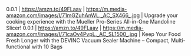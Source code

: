 0.0.1 | https://amzn.to/49FLaav | https://m.media-amazon.com/images/I/71mGZuhAnWL._AC_SX466_.jpg | Upgrade your cooking experience with the Mueller Pro-Series All-in-One Mandoline Slicer!
0.0.1 | https://amzn.to/49FLaav | https://m.media-amazon.com/images/I/71caOv4PvpL._AC_SL1500_.jpg | Keep Your Food Fresh Longer with the DEVINC Vacuum Sealer Machine – Compact, Multi-functional with 10 Bags
